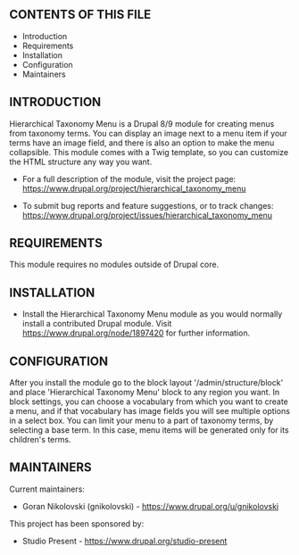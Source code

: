 CONTENTS OF THIS FILE
---------------------

 * Introduction
 * Requirements
 * Installation
 * Configuration
 * Maintainers


INTRODUCTION
------------

Hierarchical Taxonomy Menu is a Drupal 8/9 module for creating menus from
taxonomy terms. You can display an image next to a menu item if your terms have
an image field, and there is also an option to make the menu collapsible. This
module comes with a Twig template, so you can customize the HTML structure any
way you want.

 * For a full description of the module, visit the project page:
   https://www.drupal.org/project/hierarchical_taxonomy_menu

 * To submit bug reports and feature suggestions, or to track changes:
   https://www.drupal.org/project/issues/hierarchical_taxonomy_menu


REQUIREMENTS
------------

This module requires no modules outside of Drupal core.


INSTALLATION
------------

 * Install the Hierarchical Taxonomy Menu module as you would normally install a
   contributed Drupal module. Visit https://www.drupal.org/node/1897420 for
   further information.


CONFIGURATION
-------------

After you install the module go to the block layout '/admin/structure/block' and
place 'Hierarchical Taxonomy Menu' block to any region you want. In block
settings, you can choose a vocabulary from which you want to create a menu, and
if that vocabulary has image fields you will see multiple options in a select
box. You can limit your menu to a part of taxonomy terms, by selecting a base
term. In this case, menu items will be generated only for its children's terms.


MAINTAINERS
-----------

Current maintainers:
 * Goran Nikolovski (gnikolovski) - https://www.drupal.org/u/gnikolovski

This project has been sponsored by:
 * Studio Present - https://www.drupal.org/studio-present
